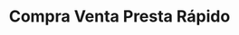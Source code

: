 ---
title: "Compra Venta Presta Rápido"
url: /socorro/compra-venta-presta-rapido/
shop: prestamista
---